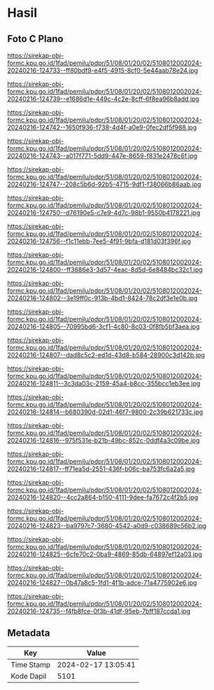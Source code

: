 # Hasil

## Foto C Plano

https://sirekap-obj-formc.kpu.go.id/1fad/pemilu/pdpr/51/08/01/20/02/5108012002024-20240216-124733--ff80bdf9-e4f5-4915-8cf0-5e44aab78e24.jpg

https://sirekap-obj-formc.kpu.go.id/1fad/pemilu/pdpr/51/08/01/20/02/5108012002024-20240216-124739--e1686d1e-449c-4c2e-8cff-6f8ea96b8add.jpg

https://sirekap-obj-formc.kpu.go.id/1fad/pemilu/pdpr/51/08/01/20/02/5108012002024-20240216-124742--1650f936-f738-4d4f-a0e9-0fec2df5f988.jpg

https://sirekap-obj-formc.kpu.go.id/1fad/pemilu/pdpr/51/08/01/20/02/5108012002024-20240216-124743--a017f771-5dd9-447e-8659-f831e2478c6f.jpg

https://sirekap-obj-formc.kpu.go.id/1fad/pemilu/pdpr/51/08/01/20/02/5108012002024-20240216-124747--208c5b6d-92b5-4715-9df1-f38066b86aab.jpg

https://sirekap-obj-formc.kpu.go.id/1fad/pemilu/pdpr/51/08/01/20/02/5108012002024-20240216-124750--d76190e5-c7e9-4d7c-98b1-9550b4178221.jpg

https://sirekap-obj-formc.kpu.go.id/1fad/pemilu/pdpr/51/08/01/20/02/5108012002024-20240216-124756--f1c11ebb-7ee5-4f91-9bfa-d181d03f396f.jpg

https://sirekap-obj-formc.kpu.go.id/1fad/pemilu/pdpr/51/08/01/20/02/5108012002024-20240216-124800--ff3686e3-3d57-4eac-8d5d-6e8484bc32c1.jpg

https://sirekap-obj-formc.kpu.go.id/1fad/pemilu/pdpr/51/08/01/20/02/5108012002024-20240216-124802--3e19ff0c-913b-4bd1-8424-78c2df3e1e0b.jpg

https://sirekap-obj-formc.kpu.go.id/1fad/pemilu/pdpr/51/08/01/20/02/5108012002024-20240216-124805--70995bd6-3cf1-4c80-8c03-0f8fb5bf3aea.jpg

https://sirekap-obj-formc.kpu.go.id/1fad/pemilu/pdpr/51/08/01/20/02/5108012002024-20240216-124807--dad8c5c2-ed1d-43d8-b584-28900c3d142b.jpg

https://sirekap-obj-formc.kpu.go.id/1fad/pemilu/pdpr/51/08/01/20/02/5108012002024-20240216-124811--3c3da03c-2159-45a4-b8cc-355bcc1eb3ee.jpg

https://sirekap-obj-formc.kpu.go.id/1fad/pemilu/pdpr/51/08/01/20/02/5108012002024-20240216-124814--b680390d-02d1-46f7-9800-2c39b621733c.jpg

https://sirekap-obj-formc.kpu.go.id/1fad/pemilu/pdpr/51/08/01/20/02/5108012002024-20240216-124816--975f531e-b21b-49bc-852c-0ddf4a3c09be.jpg

https://sirekap-obj-formc.kpu.go.id/1fad/pemilu/pdpr/51/08/01/20/02/5108012002024-20240216-124817--ff71ea5d-2551-436f-b06c-ba753fc6a2a5.jpg

https://sirekap-obj-formc.kpu.go.id/1fad/pemilu/pdpr/51/08/01/20/02/5108012002024-20240216-124820--4cc2a864-b150-4111-9dee-fa7672c4f2b5.jpg

https://sirekap-obj-formc.kpu.go.id/1fad/pemilu/pdpr/51/08/01/20/02/5108012002024-20240216-124823--ba9797c7-3680-4542-a0d9-c038689c56b2.jpg

https://sirekap-obj-formc.kpu.go.id/1fad/pemilu/pdpr/51/08/01/20/02/5108012002024-20240216-124825--6cfe70c2-0ba9-4869-85db-64897ef12a03.jpg

https://sirekap-obj-formc.kpu.go.id/1fad/pemilu/pdpr/51/08/01/20/02/5108012002024-20240216-124827--0b47a8c5-1fd1-4f1b-adce-71a4775902e6.jpg

https://sirekap-obj-formc.kpu.go.id/1fad/pemilu/pdpr/51/08/01/20/02/5108012002024-20240216-124735--f4fb8fce-0f3b-41df-95eb-7bff187ccda1.jpg


## Metadata

| Key        | Value               |
| ---------- | ------------------- |
| Time Stamp | 2024-02-17 13:05:41 |
| Kode Dapil | 5101                |




